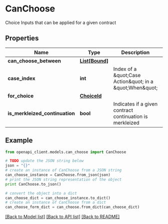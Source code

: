 # CanChoose

Choice Inputs that can be applied for a given contract

## Properties
Name | Type | Description | Notes
------------ | ------------- | ------------- | -------------
**can_choose_between** | [**List[Bound]**](Bound.md) |  | 
**case_index** | **int** | Index of a \&quot;Case Action\&quot; in a \&quot;When\&quot; | 
**for_choice** | [**ChoiceId**](ChoiceId.md) |  | 
**is_merkleized_continuation** | **bool** | Indicates if a given contract continuation is merkleized | 

## Example

```python
from openapi_client.models.can_choose import CanChoose

# TODO update the JSON string below
json = "{}"
# create an instance of CanChoose from a JSON string
can_choose_instance = CanChoose.from_json(json)
# print the JSON string representation of the object
print CanChoose.to_json()

# convert the object into a dict
can_choose_dict = can_choose_instance.to_dict()
# create an instance of CanChoose from a dict
can_choose_form_dict = can_choose.from_dict(can_choose_dict)
```
[[Back to Model list]](../README.md#documentation-for-models) [[Back to API list]](../README.md#documentation-for-api-endpoints) [[Back to README]](../README.md)


